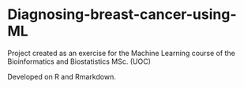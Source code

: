 # Diagnosing-breast-cancer-using-ML
Project created as an exercise for the Machine Learning course of the Bioinformatics and Biostatistics MSc. (UOC)

Developed on R and Rmarkdown.
